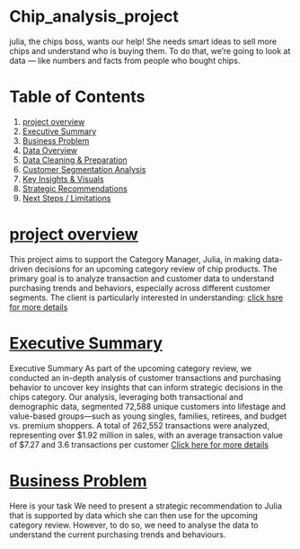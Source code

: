 # Chip_analysis_project
julia, the chips boss, wants our help! She needs smart ideas to sell more chips and understand who is buying them. To do that, we’re going to look at data — like numbers and facts from people who bought chips.

# Table of Contents
1. [project overview](#project-overview)
1. [Executive Summary](#executive-summary)
2. [Business Problem](#business-problem)
3. [Data Overview](#data-overview)
4. [Data Cleaning & Preparation](#data-cleaning--preparation)
5. [Customer Segmentation Analysis](#customer-segmentation-analysis)
6. [Key Insights & Visuals](#key-insights--visuals)
7. [Strategic Recommendations](#strategic-recommendations)
8. [Next Steps / Limitations](#next-steps--limitations)
# [project overview](#project-overview)
This project aims to support the Category Manager, Julia, in making data-driven decisions for an upcoming category review of chip products. The primary goal is to analyze transaction and customer data to understand purchasing trends and behaviors, especially across different customer segments.
The client is particularly interested in understanding:
[click hsre for more details](https://github.com/bryan405/Chip_analysis_project/blob/main/project%20overview2.pdf)

# [Executive Summary](#executive-summary)
Executive Summary
As part of the upcoming category review, we conducted an in-depth analysis of customer 
transactions and purchasing behavior to uncover key insights that can inform strategic 
decisions in the chips category.
Our analysis, leveraging both transactional and demographic data, segmented 72,588 
unique customers into lifestage and value-based groups—such as young singles, families, 
retirees, and budget vs. premium shoppers. A total of 262,552 transactions were analyzed, 
representing over $1.92 million in sales, with an average transaction value of $7.27 and 
3.6 transactions per customer
[Click here for more details](https://github.com/bryan405/Chip_analysis_project/blob/main/Executive%20Summary.pdf)

# [Business Problem](#business-problem)
Here is your task We need to present a strategic recommendation to Julia that is 
supported by data which she can then use for the upcoming category review. However, to 
do so, we need to analyse the data to understand the current purchasing trends and 
behaviours.

